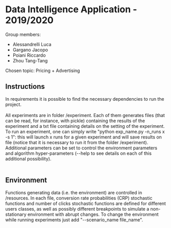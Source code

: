 # Data Intelligence Application - 2019/2020
Group members:
- Alessandrelli Luca
- Gargano Jacopo
- Poiani Riccardo
- Zhou Tang-Tang

Chosen topic: Pricing + Advertising

## Instructions
In requirements it is possible to find the necessary dependencies to run the project. <br> <br>
All experiments are in folder /experiment. Each of them generates files (that can be read, for instance, 
with pickle) containing the results of the experiment and a txt file containing details on the setting
of the experiment. <br>
To run an experiment, one can simply write "python exp_name.py -n_runs x -s 1": this will launch x runs 
for a given experiment and will save results on file (notice that it is necessary to run it from the folder /experiment).
Additional parameters can be set to control the environment parameters and algorithm hyper-parameters (--help 
to see details on each of this additional possibility). <br> <br>

## Environment
Functions generating data (i.e. the environment) are controlled in /resources. 
In each file, conversion rate probabilities (CRP) stochastic functions and number of clicks 
stochastic functions are defined for different users classes, as well as possibly different
breakpoints to simulate a non-stationary environment with abrupt changes. 
To change the environment while running experiments just add "--scenario_name file_name".


